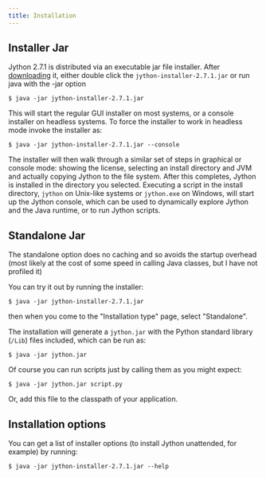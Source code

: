 ```yaml
---
title: Installation
---
```

## Installer Jar
Jython 2.7.1 is distributed via an executable jar file installer.  After
[downloading](download) it, either double click the `jython-installer-2.7.1.jar` or run java with the -jar option
```
$ java -jar jython-installer-2.7.1.jar
```

This will start the regular GUI installer on most systems, or a console installer on headless systems.  To force the installer to work in headless mode invoke the installer as:
```
$ java -jar jython-installer-2.7.1.jar --console
```
The installer will then walk through a similar set of steps in
graphical or console mode: showing the license, selecting an install
directory and JVM and actually copying Jython to the file system.
After this completes, Jython is installed in the directory you
selected.  Executing a script in the install directory, `jython` on Unix-like systems or `jython.exe` on Windows, will start up the Jython
console, which can be used to dynamically explore Jython and the Java
runtime, or to run Jython scripts.

## Standalone Jar

The standalone option does no caching and so avoids the startup overhead (most likely at the cost of some speed in calling Java classes, but I have not profiled it)

You can try it out by running the installer:
```
$ java -jar jython-installer-2.7.1.jar
```
then when you come to the "Installation type" page, select "Standalone".

The installation will generate a `jython.jar` with the Python standard library (`/Lib`) files included, which can be run as:
```
$ java -jar jython.jar
```
Of course you can run scripts just by calling them as you might expect:
```
$ java -jar jython.jar script.py
```
Or, add this file to the classpath of your application.

## Installation options

You can get a list of installer options (to install Jython unattended, for example) by running:
```
$ java -jar jython-installer-2.7.1.jar --help
```
